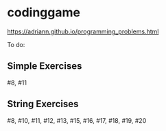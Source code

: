 # codinggame

https://adriann.github.io/programming_problems.html

To do:

Simple Exercises
----------------
#8, #11

String Exercises
----------------
#8, #10, #11, #12, #13, #15, #16, #17, #18, #19, #20
